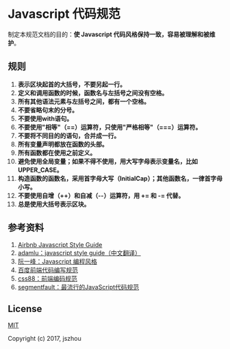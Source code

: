 # Javascript 代码规范

制定本规范文档的目的：**使 Javascript 代码风格保持一致，容易被理解和被维护**。

## 规则
1. **表示区块起首的大括号，不要另起一行。**
1. **定义和调用函数的时候，函数名与左括号之间没有空格。**
1. **所有其他语法元素与左括号之间，都有一个空格。**
1. **不要省略句末的分号。**
1. **不要使用with语句。**
1. **不要使用"相等"（==）运算符，只使用"严格相等"（===）运算符。**
1. **不要将不同目的的语句，合并成一行。**
1. **所有变量声明都放在函数的头部。**
1. **所有函数都在使用之前定义。**
1. **避免使用全局变量；如果不得不使用，用大写字母表示变量名，比如UPPER_CASE。**
1. **构造函数的函数名，采用首字母大写（InitialCap）；其他函数名，一律首字母小写。**
1. **不要使用自增（++）和自减（--）运算符，用 += 和 -= 代替。**
1. **总是使用大括号表示区块。**

## 参考资料
1. [Airbnb Javascript Style Guide](https://github.com/airbnb/javascript)
1. [adamlu：javascript style guide（中文翻译）](https://github.com/adamlu/javascript-style-guide)
1. [阮一峰：Javascript 编程风格](http://www.ruanyifeng.com/blog/2012/04/javascript_programming_style.html)
1. [百度前端代码编写规范](https://github.com/fex-team/styleguide)
1. [css88：前端编码规范](http://www.css88.com/archives/5361)
1. [segmentfault：最流行的JavaScript代码规范](https://segmentfault.com/a/1190000000410316)

## License

[MIT](http://opensource.org/licenses/MIT)

Copyright (c) 2017, jszhou
